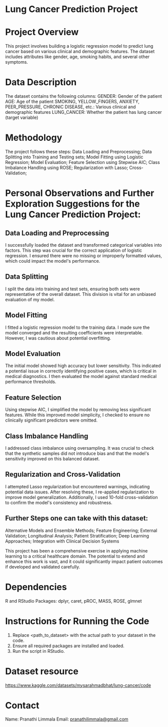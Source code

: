 # Lung Cancer Prediction Project

# Project Overview
This project involves building a logistic regression model to predict lung cancer based on various clinical and demographic features. The dataset includes attributes like gender, age, smoking habits, and several other symptoms.

# Data Description
The dataset contains the following columns:
GENDER: Gender of the patient
AGE: Age of the patient
SMOKING, YELLOW_FINGERS, ANXIETY, PEER_PRESSURE, CHRONIC DISEASE, etc.: Various clinical and demographic features
LUNG_CANCER: Whether the patient has lung cancer (target variable)

# Methodology
The project follows these steps:
Data Loading and Preprocessing;
Data Splitting into Training and Testing sets;
Model Fitting using Logistic Regression;
Model Evaluation;
Feature Selection using Stepwise AIC;
Class Imbalance Handling using ROSE;
Regularization with Lasso;
Cross-Validation;

# Personal Observations and Further Exploration Suggestions for the Lung Cancer Prediction Project:
## Data Loading and Preprocessing
I successfully loaded the dataset and transformed categorical variables into factors. This step was crucial for the correct application of logistic regression. I ensured there were no missing or improperly formatted values, which could impact the model's performance.

## Data Splitting
I split the data into training and test sets, ensuring both sets were representative of the overall dataset. This division is vital for an unbiased evaluation of my model.

## Model Fitting
I fitted a logistic regression model to the training data. I made sure the model converged and the resulting coefficients were interpretable. However, I was cautious about potential overfitting.

## Model Evaluation
The initial model showed high accuracy but lower sensitivity. This indicated a potential issue in correctly identifying positive cases, which is critical in medical diagnostics. I then evaluated the model against standard medical performance thresholds.

## Feature Selection
Using stepwise AIC, I simplified the model by removing less significant features. While this improved model simplicity, I checked to ensure no clinically significant predictors were omitted.

## Class Imbalance Handling
I addressed class imbalance using oversampling. It was crucial to check that the synthetic samples did not introduce bias and that the model's sensitivity improved on this balanced dataset.

## Regularization and Cross-Validation
I attempted Lasso regularization but encountered warnings, indicating potential data issues. After resolving these, I re-applied regularization to improve model generalization. Additionally, I used 10-fold cross-validation to confirm the model's consistency and robustness.

## Further Steps one can take with this dataset:
Alternative Models and Ensemble Methods;
Feature Engineering;
External Validation;
Longitudinal Analysis;
Patient Stratification;
Deep Learning Approaches;
Integration with Clinical Decision Systems

This project has been a comprehensive exercise in applying machine learning to a critical healthcare domain. The potential to extend and enhance this work is vast, and it could significantly impact patient outcomes if developed and validated carefully.

# Dependencies
R and RStudio
Packages: dplyr, caret, pROC, MASS, ROSE, glmnet

# Instructions for Running the Code
1. Replace <path_to_dataset> with the actual path to your dataset in the code.
2. Ensure all required packages are installed and loaded.
3. Run the script in RStudio.

# Dataset resource
https://www.kaggle.com/datasets/mysarahmadbhat/lung-cancer/code 
   
# Contact
Name: Pranathi Limmala
Email: pranathilimmala@gmail.com
